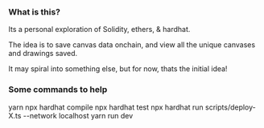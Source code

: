 ### What is this?

Its a personal exploration of Solidity, ethers, & hardhat.

The idea is to save canvas data onchain, and view all the unique canvases and drawings saved.

It may spiral into something else, but for now, thats the initial idea!

### Some commands to help

yarn
npx hardhat compile
npx hardhat test
npx hardhat run scripts/deploy-X.ts --network localhost
yarn run dev

